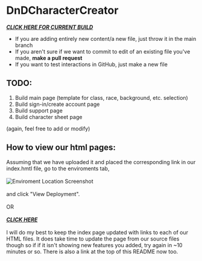 # DnDCharacterCreator

**_[CLICK HERE FOR CURRENT BUILD](https://bochk44.github.io/DnDCharacterCreator/)_**


* If you are adding entirely new content/a new file, just throw it in the main branch
* If you aren't sure if we want to commit to edit of an existing file you've made, **make a pull request**
* If you want to test interactions in GitHub, just make a new file


## TODO:

1. Build main page (template for class, race, background, etc. selection)
2. Build sign-in/create account page
3. Build support page
4. Build character sheet page

(again, feel free to add or modify)

## How to view our html pages:

Assuming that we have uploaded it and placed the corresponding link in our index.hmtl file, go to the enviroments tab, <br> <br>
![Enviroment Location Screenshot](https://github.com/bochk44/bochk44.github.io/blob/master/README_Pictures/Screenshot7.png "Enviroments Tab Location") <br> <br>
and click "View Deployment".
<br> <br>
OR
<br> <br>
**_[CLICK HERE](https://bochk44.github.io/DnDCharacterCreator/)_**
<br> <br>
I will do my best to keep the index page updated with links to each of our HTML files. It does take time to update the page from our source files though so if if it isn't showing new features you added, try again in ~10 minutes or so. There is also a link at the top of this README now too.
